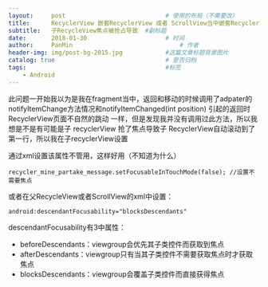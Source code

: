 ```yaml
---
layout:     post                            # 使用的布局（不需要改）
title:      RecyclerView 嵌套RecyclerView 或者 ScrollView当中嵌套RecyclerView ，子View会自动滚动到顶部                   # 标题
subtitle:   子RecycleView焦点被抢占导致  #副标题
date:       2018-01-30                      # 时间
author:     PanMin                              # 作者
header-img: img/post-bg-2015.jpg            #这篇文章标题背景图片
catalog: true                               # 是否归档
tags:                                       #标签
    - Android
---
```



此问题一开始我以为是我在fragment当中，返回和移动的时候调用了adpater的notifyItemChange方法情况和notifyItemChanged(int position) 引起的返回时RecyclerView页面不自然的跳动 一样，但是发现我并没有调用过此方法，所以我想是不是有可能是子 recyclerView 抢了焦点导致子 RecyclerView自动滚动到了第一行，所以我在子recyclerView设置

通过xml设置该属性不管用，这样好用（不知道为什么）
```
recycler_mine_partake_message.setFocusableInTouchMode(false); //设置不需要焦点
```

或者在父RecycleView或者ScrollView的xml中设置：
```
android:descendantFocusability="blocksDescendants"
```

descendantFocusability有3中属性：
* beforeDescendants：viewgroup会优先其子类控件而获取到焦点
* afterDescendants：viewgroup只有当其子类控件不需要获取焦点时才获取焦点
* blocksDescendants：viewgroup会覆盖子类控件而直接获得焦点